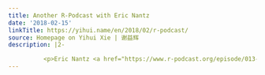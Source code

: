 ```yaml
---
title: Another R-Podcast with Eric Nantz
date: '2018-02-15'
linkTitle: https://yihui.name/en/2018/02/r-podcast/
source: Homepage on Yihui Xie | 谢益辉
description: |2-

          <p>Eric Nantz <a href="https://www.r-podcast.org/episode/013-interview-with-yihui-xie/">interviewed me in 2013</a> while we both were attending a workshop in Muncie, Indianapolis. This time we met again at the RStudio Conference, and he asked me to do another interview. I thought it might be a good idea to review the past five years, so I accepted the invite. Below are some of the questions he prepared to ask me, and my initial responses, in case anyone prefer reading over listening (li
---
```

